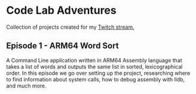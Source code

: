 # Code Lab Adventures
Collection of projects created for my [Twitch stream.](https://www.twitch.tv/robmsale)

## Episode 1 - ARM64 Word Sort
A Command Line application written in ARM64 Assembly language that takes a list of words and outputs the same list in sorted, lexicographical order. In this episode we go over setting up the project, researching where to find information about system calls, how to debug assembly with lldb, and much more.
